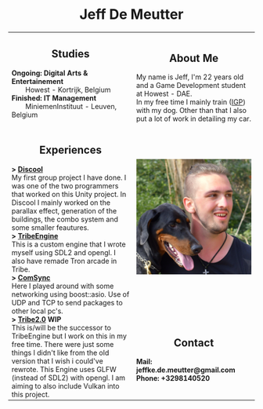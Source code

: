 <h1 align="center">Jeff De Meutter</h1>
<table>
    <tr>
        <td>
            <h2 align="center">Studies</h2>
            <b>Ongoing: Digital Arts & Entertainement</b></br>
            &emsp;&emsp;Howest - Kortrijk, Belgium</br>
            <b>Finished: IT Management</b></br>
            &emsp;&emsp;MiniemenInstituut - Leuven, Belgium</br></br>
        </td>
        <td>
            <h2 align="center">About Me</h2>
            My name is Jeff, I'm 22 years old and a Game Development student at Howest - DAE.</br>
            In my free time I mainly train (<a href="https://en.wikipedia.org/wiki/Schutzhund#:~:text=Schutzhund%20(%2F'%CA%83%CA%8Atsh%CA%8Ant%2F%2C%20German%20for,of%20a%20good%20working%20dog.">IGP</a>) with my dog. Other than that I also put a lot of work in detailing my car.
        </td>
    </tr>
    <tr>
        <td rowspan="2">
            <h2 align="center">Experiences</h2>
            <b>> <a href="https://discool.itch.io/discool">Discool</a></b></br>
            My first group project I have done. I was one of the two programmers that worked on this Unity project. In Discool I mainly worked on the parallax effect, generation of the buildings, the combo system and some smaller feautures.</br>
            <b>> <a href="https://github.com/Tboske/TribeEngine/tree/rework">TribeEngine</a></b></br>
            This is a custom engine that I wrote myself using SDL2 and opengl. I also have remade Tron arcade in Tribe. </br>
            <b>> <a href="https://github.com/Tboske/ComSync">ComSync</a></b></br>
            Here I played around with some networking using boost::asio. Use of UDP and TCP to send packages to other local pc's.</br>
            <b>> <a href="https://github.com/Tboske/Tribe2.0">Tribe2.0</a> WIP</b></br>
            This is/will be the successor to TribeEngine but I work on this in my free time. There were just some things I didn't like from the old version that I wish i could've rewrote. This Engine uses GLFW (instead of SDL2) with opengl. I am aiming to also include Vulkan into this project.
        </td>
        <td>
            <img alt="Photo" src="./Images/Jeff.png" style="float:right" />
        </td>
    </tr>
    <tr>
        <td>
            <h2 align="center">Contact</h2>
            <b>Mail: jeffke.de.meutter@gmail.com</b>
            <b>Phone: +3298140520</b>
        </td>
    </tr>
</table>
